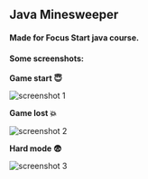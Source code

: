 ## Java Minesweeper

#### Made for Focus Start java course.

#### Some screenshots:

**Game start :innocent:**

![screenshot 1](https://github.com/Rishana125/Minesweeper/blob/main/screenshots/1.png)

**Game lost :boom:**

![screenshot 2](https://github.com/Rishana125/Minesweeper/blob/main/screenshots/2.png)

**Hard mode :fearful:**

![screenshot 3](https://github.com/Rishana125/Minesweeper/blob/main/screenshots/3.png)